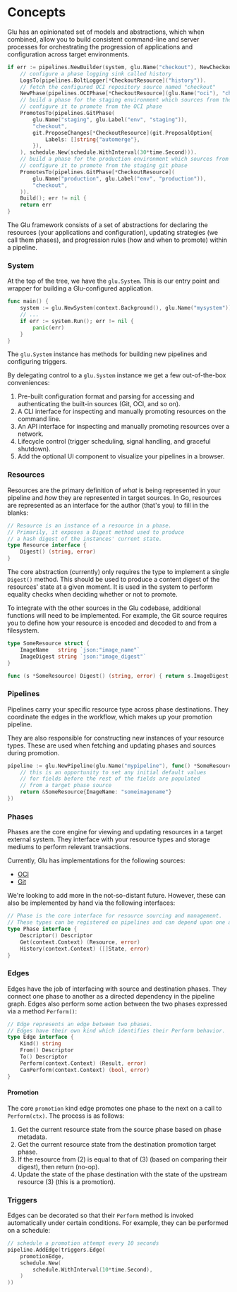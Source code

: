 # Concepts

Glu has an opinionated set of models and abstractions, which when combined, allow you to build consistent command-line and server processes for orchestrating the progression of applications and configuration across target environments.

```go
if err := pipelines.NewBuilder(system, glu.Name("checkout"), NewCheckoutResource).
    // configure a phase logging sink called history
    LogsTo(pipelines.BoltLogger[*CheckoutResource]("history")).
    // fetch the configured OCI repository source named "checkout"
    NewPhase(pipelines.OCIPhase[*CheckoutResource](glu.Name("oci"), "checkout")).
    // build a phase for the staging environment which sources from the git repository
    // configure it to promote from the OCI phase
    PromotesTo(pipelines.GitPhase(
        glu.Name("staging", glu.Label("env", "staging")),
        "checkout",
        git.ProposeChanges[*CheckoutResource](git.ProposalOption{
            Labels: []string{"automerge"},
        }),
    ), schedule.New(schedule.WithInterval(30*time.Second))).
    // build a phase for the production environment which sources from the git repository
    // configure it to promote from the staging git phase
    PromotesTo(pipelines.GitPhase[*CheckoutResource](
        glu.Name("production", glu.Label("env", "production")),
        "checkout",
    )).
    Build(); err != nil {
    return err
}
```

The Glu framework consists of a set of abstractions for declaring the resources (your applications and configuration), updating strategies (we call them phases), and progression rules (how and when to promote) within a pipeline.

### System

At the top of the tree, we have the `glu.System`.
This is our entry point and wrapper for building a Glu-configured application.

```go
func main() {
    system := glu.NewSystem(context.Background(), glu.Name("mysystem"))
    // ...
    if err := system.Run(); err != nil {
        panic(err)
    }
}
```

The `glu.System` instance has methods for building new pipelines and configuring triggers.

By delegating control to a `glu.System` instance we get a few out-of-the-box conveniences:

1. Pre-built configuration format and parsing for accessing and authenticating the built-in sources (Git, OCI, and so on).
1. A CLI interface for inspecting and manually promoting resources on the command line.
1. An API interface for inspecting and manually promoting resources over a network.
1. Lifecycle control (trigger scheduling, signal handling, and graceful shutdown).
1. Add the optional UI component to visualize your pipelines in a browser.

### Resources

Resources are the primary definition of _what_ is being represented in your pipeline and _how_ they are represented in target sources.
In Go, resources are represented as an interface for the author (that's you) to fill in the blanks:

```go
// Resource is an instance of a resource in a phase.
// Primarily, it exposes a Digest method used to produce
// a hash digest of the instances' current state.
type Resource interface {
	Digest() (string, error)
}
```

The core abstraction (currently) only requires the type to implement a single `Digest()` method.
This should be used to produce a content digest of the resources' state at a given moment.
It is used in the system to perform equality checks when deciding whether or not to promote.

To integrate with the other sources in the Glu codebase, additional functions will need to be implemented.
For example, the Git source requires you to define how your resource is encoded and decoded to and from a filesystem.

```go
type SomeResource struct {
    ImageName   string `json:"image_name"`
    ImageDigest string `json:"image_digest"`
}

func (s *SomeResource) Digest() (string, error) { return s.ImageDigest, nil }
```

### Pipelines

Pipelines carry your specific resource type across phase destinations.
They coordinate the edges in the workflow, which makes up your promotion pipeline.

They are also responsible for constructing new instances of your resource types.
These are used when fetching and updating phases and sources during promotion.

```go
pipeline := glu.NewPipeline(glu.Name("mypipeline"), func() *SomeResource {
    // this is an opportunity to set any initial default values
    // for fields before the rest of the fields are populated
    // from a target phase source
    return &SomeResource{ImageName: "someimagename"}
})
```

### Phases

Phases are the core engine for viewing and updating resources in a target external system.
They interface with your resource types and storage mediums to perform relevant transactions.

Currently, Glu has implementations for the following sources:

- [OCI](../pkg/phases/oci)
- [Git](../pkg/phases/git)

We're looking to add more in the not-so-distant future. However, these can also be implemented by hand via the following interfaces:

```go
// Phase is the core interface for resource sourcing and management.
// These types can be registered on pipelines and can depend upon one another for promotion.
type Phase interface {
	Descriptor() Descriptor
	Get(context.Context) (Resource, error)
	History(context.Context) ([]State, error)
}
```

### Edges

Edges have the job of interfacing with source and destination phases.
They connect one phase to another as a directed dependency in the pipeline graph.
Edges also perform some action between the two phases expressed via a method `Perform()`:

```go
// Edge represents an edge between two phases.
// Edges have their own kind which identifies their Perform behavior.
type Edge interface {
	Kind() string
	From() Descriptor
	To() Descriptor
	Perform(context.Context) (Result, error)
	CanPerform(context.Context) (bool, error)
}
```

#### Promotion

The core `promotion` kind edge promotes one phase to the next on a call to `Perform(ctx)`.
The process is as follows:

1. Get the current resource state from the source phase based on phase metadata.
2. Get the current resource state from the destination promotion target phase.
3. If the resource from (2) is equal to that of (3) (based on comparing their digest), then return (no-op).
4. Update the state of the phase destination with the state of the upstream resource (3) (this is a promotion).

### Triggers

Edges can be decorated so that their `Perform` method is invoked automatically under certain conditions.
For example, they can be performed on a schedule:

```go
// schedule a promotion attempt every 10 seconds
pipeline.AddEdge(triggers.Edge(
    promotionEdge,
	schedule.New(
		schedule.WithInterval(10*time.Second),
	)
))
```
